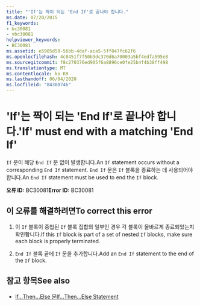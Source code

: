 ```yaml
---
title: "'If'는 짝이 되는 'End If'로 끝나야 합니다."
ms.date: 07/20/2015
f1_keywords:
- bc30081
- vbc30081
helpviewer_keywords:
- BC30081
ms.assetid: e5905d59-56bb-4daf-aca5-5ff847fc62f6
ms.openlocfilehash: 4c0451f7f50b9dc370d6a70003a5bf4edfa595e8
ms.sourcegitcommit: f8c270376ed905f6a8896ce0fe25b4f4b38ff498
ms.translationtype: MT
ms.contentlocale: ko-KR
ms.lasthandoff: 06/04/2020
ms.locfileid: "84380746"
---
```

# <a name="if-must-end-with-a-matching-end-if"></a><span data-ttu-id="e2595-102">'If'는 짝이 되는 'End If'로 끝나야 합니다.</span><span class="sxs-lookup"><span data-stu-id="e2595-102">'If' must end with a matching 'End If'</span></span>
<span data-ttu-id="e2595-103">`If` 문이 해당 `End If` 문 없이 발생합니다.</span><span class="sxs-lookup"><span data-stu-id="e2595-103">An `If` statement occurs without a corresponding `End If` statement.</span></span> <span data-ttu-id="e2595-104">`End If` 문은 `If` 블록을 종료하는 데 사용되어야 합니다.</span><span class="sxs-lookup"><span data-stu-id="e2595-104">An `End If` statement must be used to end the `If` block.</span></span>  
  
 <span data-ttu-id="e2595-105">**오류 ID:** BC30081</span><span class="sxs-lookup"><span data-stu-id="e2595-105">**Error ID:** BC30081</span></span>  
  
## <a name="to-correct-this-error"></a><span data-ttu-id="e2595-106">이 오류를 해결하려면</span><span class="sxs-lookup"><span data-stu-id="e2595-106">To correct this error</span></span>  
  
1. <span data-ttu-id="e2595-107">이 `If` 블록이 중첩된 `If` 블록 집합의 일부인 경우 각 블록이 올바르게 종료되었는지 확인합니다.</span><span class="sxs-lookup"><span data-stu-id="e2595-107">If this `If` block is part of a set of nested `If` blocks, make sure each block is properly terminated.</span></span>  
  
2. <span data-ttu-id="e2595-108">`End If` 블록 끝에 `If` 문을 추가합니다.</span><span class="sxs-lookup"><span data-stu-id="e2595-108">Add an `End If` statement to the end of the `If` block.</span></span>  
  
## <a name="see-also"></a><span data-ttu-id="e2595-109">참고 항목</span><span class="sxs-lookup"><span data-stu-id="e2595-109">See also</span></span>

- [<span data-ttu-id="e2595-110">If...Then...Else 문</span><span class="sxs-lookup"><span data-stu-id="e2595-110">If...Then...Else Statement</span></span>](../language-reference/statements/if-then-else-statement.md)
